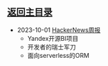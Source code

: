 ## [返回主目录](../README.md)

- 2023-10-01 [HackerNews周报](2023Q4/2023-10-Hacker-News.md)
  - Yandex开源BI项目
  - 开发者的瑞士军刀
  - 面向serverless的ORM
